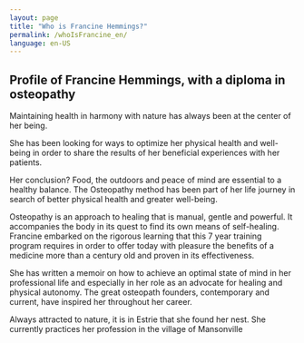 ```yaml
---
layout: page
title: "Who is Francine Hemmings?"
permalink: /whoIsFrancine_en/
language: en-US
---
```

<h2>Profile of Francine Hemmings, with a diploma in osteopathy</h2>

Maintaining health in harmony with nature has always been at the center of 
her being.

She has been looking for ways to optimize her physical health and well-being 
in order to share the results of her beneficial experiences with her patients.

Her conclusion? Food, the outdoors and peace of mind are essential to a healthy
balance. The Osteopathy method has been part of her life journey in search of
better physical health and greater well-being.

Osteopathy is an approach to healing that is manual, gentle and powerful. It 
accompanies the body in its quest to find its own means of self-healing. Francine
embarked on the rigorous learning that this 7 year training program requires in order to offer today with pleasure the benefits of a medicine more than a century 
old and proven in its effectiveness.

She has written a memoir on how to achieve an optimal state of mind in her 
professional life and especially in her role as an advocate for healing and 
physical autonomy. The great osteopath founders, contemporary and current, have 
inspired her throughout her career.

Always attracted to nature, it is in Estrie that she found her nest. She currently
practices her profession in the village of Mansonville
